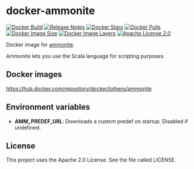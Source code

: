 # docker-ammonite
[![Docker Build](https://img.shields.io/docker/build/lolhens/ammonite)](https://hub.docker.com/repository/docker/lolhens/ammonite/builds)
[![Release Notes](https://img.shields.io/github/release/LolHens/docker-ammonite.svg?maxAge=3600)](https://github.com/LolHens/docker-ammonite/releases/latest)
[![Docker Stars](https://img.shields.io/docker/stars/lolhens/ammonite)](https://hub.docker.com/repository/docker/lolhens/ammonite)
[![Docker Pulls](https://img.shields.io/docker/pulls/lolhens/ammonite)](https://hub.docker.com/repository/docker/lolhens/ammonite)
[![Docker Image Size](https://img.shields.io/docker/image-size/lolhens/ammonite)](https://hub.docker.com/repository/docker/lolhens/ammonite)
[![Docker Image Layers](https://img.shields.io/microbadger/layers/lolhens/ammonite)](https://hub.docker.com/repository/docker/lolhens/ammonite)
[![Apache License 2.0](https://img.shields.io/github/license/LolHens/docker-ammonite.svg?maxAge=3600)](https://www.apache.org/licenses/LICENSE-2.0)

Docker image for [ammonite](http://ammonite.io/).

Ammonite lets you use the Scala language for scripting purposes.

## Docker images
https://hub.docker.com/repository/docker/lolhens/ammonite

## Environment variables
- **AMM_PREDEF_URL**: Downloads a custom predef on startup. Disabled if undefined.

## License
This project uses the Apache 2.0 License. See the file called LICENSE.
